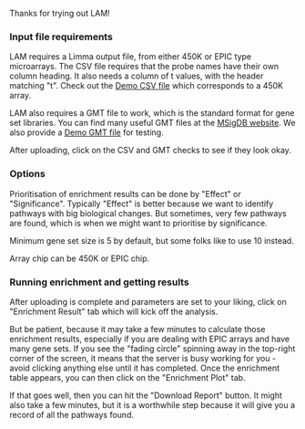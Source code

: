 Thanks for trying out LAM!

### Input file requirements

LAM requires a Limma output file, from either 450K or EPIC type microarrays.
The CSV file requires that the probe names have their own column heading.
It also needs a column of t values, with the header matching "t".
Check out the [Demo CSV file](https://raw.githubusercontent.com/markziemann/gmea_app/main/example_data/DMPs_sample.csv) which corresponds to a 450K array.

LAM also requires a GMT file to work, which is the standard format for gene set
libraries.
You can find many useful GMT files at the [MSigDB website](https://www.gsea-msigdb.org/gsea/msigdb/human/collections.jsp).
We also provide a [Demo GMT file](https://raw.githubusercontent.com/markziemann/gmea_app/main/example_data/mysets.gmt) for testing.

After uploading, click on the CSV and GMT checks to see if they look okay.

### Options

Prioritisation of enrichment results can be done by "Effect" or "Significance".
Typically "Effect" is better because we want to identify pathways with big
biological changes.
But sometimes, very few pathways are found, which is when we might want to
prioritise by significance.

Minimum gene set size is 5 by default, but some folks like to use 10 instead.

Array chip can be 450K or EPIC chip.

### Running enrichment and getting results

After uploading is complete and parameters are set to your liking, click on
"Enrichment Result" tab which will kick off the analysis.

But be patient, because it may take a few minutes to calculate those enrichment
results, especially if you are dealing with EPIC arrays and have many gene sets.
If you see the "fading circle" spinning away in the top-right corner of the
screen, it means that the server is busy working for you - avoid clicking
anything else until it has completed.
Once the enrichment table appears, you can then click on the "Enrichment Plot"
tab.

If that goes well, then you can hit the "Download Report" button.
It might also take a few minutes, but it is a worthwhile step because it will
give you a record of all the pathways found.